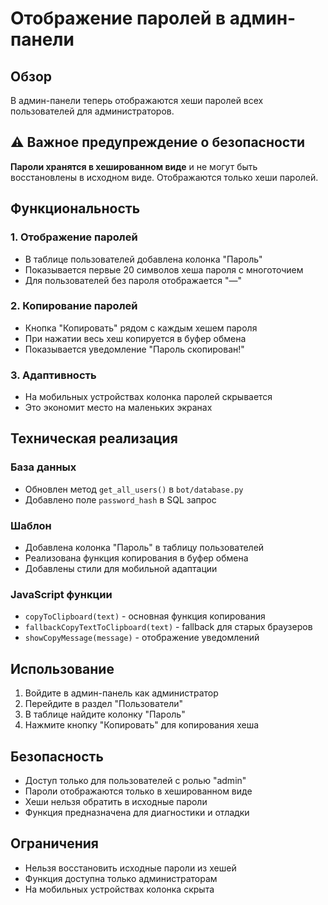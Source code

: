 # Отображение паролей в админ-панели

## Обзор
В админ-панели теперь отображаются хеши паролей всех пользователей для администраторов.

## ⚠️ Важное предупреждение о безопасности

**Пароли хранятся в хешированном виде** и не могут быть восстановлены в исходном виде. Отображаются только хеши паролей.

## Функциональность

### 1. Отображение паролей
- В таблице пользователей добавлена колонка "Пароль"
- Показывается первые 20 символов хеша пароля с многоточием
- Для пользователей без пароля отображается "—"

### 2. Копирование паролей
- Кнопка "Копировать" рядом с каждым хешем пароля
- При нажатии весь хеш копируется в буфер обмена
- Показывается уведомление "Пароль скопирован!"

### 3. Адаптивность
- На мобильных устройствах колонка паролей скрывается
- Это экономит место на маленьких экранах

## Техническая реализация

### База данных
- Обновлен метод `get_all_users()` в `bot/database.py`
- Добавлено поле `password_hash` в SQL запрос

### Шаблон
- Добавлена колонка "Пароль" в таблицу пользователей
- Реализована функция копирования в буфер обмена
- Добавлены стили для мобильной адаптации

### JavaScript функции
- `copyToClipboard(text)` - основная функция копирования
- `fallbackCopyTextToClipboard(text)` - fallback для старых браузеров
- `showCopyMessage(message)` - отображение уведомлений

## Использование

1. Войдите в админ-панель как администратор
2. Перейдите в раздел "Пользователи"
3. В таблице найдите колонку "Пароль"
4. Нажмите кнопку "Копировать" для копирования хеша

## Безопасность

- Доступ только для пользователей с ролью "admin"
- Пароли отображаются только в хешированном виде
- Хеши нельзя обратить в исходные пароли
- Функция предназначена для диагностики и отладки

## Ограничения

- Нельзя восстановить исходные пароли из хешей
- Функция доступна только администраторам
- На мобильных устройствах колонка скрыта 